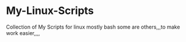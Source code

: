 # My-Linux-Scripts
Collection of My Scripts for linux mostly bash some are others,,,to make  work easier,,,,
